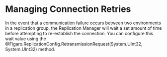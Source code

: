 # Managing Connection Retries

In the event that a communication failure occurs between two environments in a replication group, the Replication Manager will wait a set amount of time before attempting to re-establish the connection. You can configure this wait value using the @Figaro.ReplicationConfig.RetransmissionRequest(System.UInt32, System.UInt32) method.


